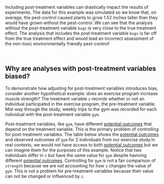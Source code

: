 Including post-treatment variables can drastically impact the results of experiments. The data for this example was simulated so we know that, on average, the pest-control caused plants to grow 1.52 inches taller than they would have grown without the pest-control. We can see that the analysis without the post-treatment variable `bugs` is very close to the true treatment effect. The analysis that includes the post-treatment variable `bugs` is far off from the true treatment effect and would lead an incorrect assessment of the non-toxic environmentally friendly pest-control!

<br>

## Why are analyses with post-treatment variables biased?

To demonstrate how adjusting for post-treatment variables introduces bias, consider another hypothetical example: does an exercise program increase muscle strength? The treatment variable `z` records whether or not an individual participated in the exercise program, the pre-treatment variable. Mid-way through the study, weekly trips to the gym was recorded for each individual with the post-treatment variable `gym`. 

Post-treatment variables, like `gym`, have different [potential outcomes]() that depend on the treatment variable. This is the primary problem of controlling for post-treatment variables. The table below shows the [potential outcomes]() and observed outcomes of `gym` for 2 individuals from our exercise study.In real contexts, we would not have access to both [potential outcomes]() but we can imagine them for the purposes of this example. Notice that two individuals differ in `z` but have the same value for `gym` despite haviving different [potential outcomes](). Controlling for `gym` is not a fair comparison of `strength` because we are not accounting for how `z` changes the value of `gym`. This is not a problem for pre-treatment variables because their value can not be changed or influenced by `z`. 

